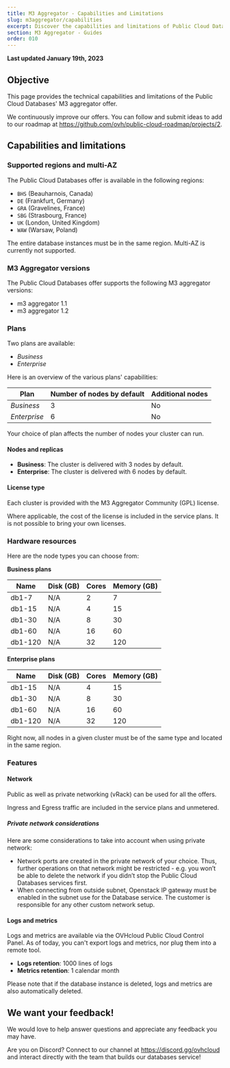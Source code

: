 ```yaml
---
title: M3 Aggregator - Capabilities and Limitations
slug: m3aggregator/capabilities
excerpt: Discover the capabilities and limitations of Public Cloud Databases for M3 Aggregator
section: M3 Aggregator - Guides
order: 010
---
```


**Last updated January 19th, 2023**

## Objective

This page provides the technical capabilities and limitations of the Public Cloud Databases' M3 aggregator offer.

We continuously improve our offers. You can follow and submit ideas to add to our roadmap at <https://github.com/ovh/public-cloud-roadmap/projects/2>.

## Capabilities and limitations

### Supported regions and multi-AZ

The Public Cloud Databases offer is available in the following regions:

- `BHS` (Beauharnois, Canada)
- `DE` (Frankfurt, Germany)
- `GRA` (Gravelines, France)
- `SBG` (Strasbourg, France)
- `UK` (London, United Kingdom)
- `WAW` (Warsaw, Poland)

The entire database instances must be in the same region. Multi-AZ is currently not supported.

### M3 Aggregator versions

The Public Cloud Databases offer supports the following M3 aggregator versions:

- m3 aggregator 1.1
- m3 aggregator 1.2


### Plans

Two plans are available:

- *Business*
- *Enterprise*

Here is an overview of the various plans' capabilities:

| Plan         | Number of nodes by default | Additional nodes  |
| ------------ | -------------------------- | ----------------  |
| *Business*   | 3                          | No                |
| *Enterprise* | 6                          | No                |

Your choice of plan affects the number of nodes your cluster can run.

#### Nodes and replicas

- **Business**: The cluster is delivered with 3 nodes by default.
- **Enterprise**: The cluster is delivered with 6 nodes by default.

#### License type

Each cluster is provided with the M3 Aggregator Community (GPL) license.

Where applicable, the cost of the license is included in the service plans. It is not possible to bring your own licenses.

### Hardware resources

Here are the node types you can choose from:

**Business plans**

| Name    | Disk (GB) | Cores | Memory (GB) |
| ------- | --------- | ----- | ----------- |
| db1-7   | N/A       | 2     | 7           |
| db1-15  | N/A       | 4     | 15          |
| db1-30  | N/A       | 8     | 30          |
| db1-60  | N/A       | 16    | 60          |
| db1-120 | N/A       | 32    | 120         |


**Enterprise plans**

| Name    | Disk (GB) | Cores | Memory (GB) |
| ------- | --------- | ----- | ----------- |
| db1-15  | N/A       | 4     | 15          |
| db1-30  | N/A       | 8     | 30          |
| db1-60  | N/A       | 16    | 60          |
| db1-120 | N/A       | 32    | 120         |

Right now, all nodes in a given cluster must be of the same type and located in the same region.


### Features

#### Network
Public as well as private networking (vRack) can be used for all the offers.

Ingress and Egress traffic are included in the service plans and unmetered.

##### Private network considerations
Here are some considerations to take into account when using private network:

- Network ports are created in the private network of your choice. Thus, further operations on that network might be restricted - e.g. you won’t be able to delete the network if you didn’t stop the Public Cloud Databases services first.
- When connecting from outside subnet, Openstack IP gateway must be enabled in the subnet use for the Database service. The customer is responsible for any other custom network setup.

#### Logs and metrics

Logs and metrics are available via the OVHcloud Public Cloud Control Panel.
As of today, you can't export logs and metrics, nor plug them into a remote tool.

- **Logs retention**: 1000 lines of logs
- **Metrics retention**: 1 calendar month

Please note that if the database instance is deleted, logs and metrics are also automatically deleted.


## We want your feedback!

We would love to help answer questions and appreciate any feedback you may have.

Are you on Discord? Connect to our channel at <https://discord.gg/ovhcloud> and interact directly with the team that builds our databases service!
